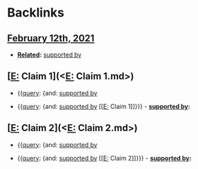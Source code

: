 
# Backlinks
## [February 12th, 2021](<February 12th, 2021.md>)
- **[Related](<Related.md>):** [supported by](<supported by.md>)

## [[E:](<[E:.md>) Claim 1](<[E:](<E:.md>) Claim 1.md>)
- {{[query](<query.md>): {and: [supported by](<supported by.md>)

- {{[query](<query.md>): {and: [supported by](<supported by.md>) [[[E:](<[[E:.md>) Claim 1]]}}}
        - **[supported by](<supported by.md>):**

## [[E:](<[E:.md>) Claim 2](<[E:](<E:.md>) Claim 2.md>)
- {{[query](<query.md>): {and: [supported by](<supported by.md>)

- {{[query](<query.md>): {and: [supported by](<supported by.md>) [[[E:](<[[E:.md>) Claim 2]]}}}
        - **[supported by](<supported by.md>):**

